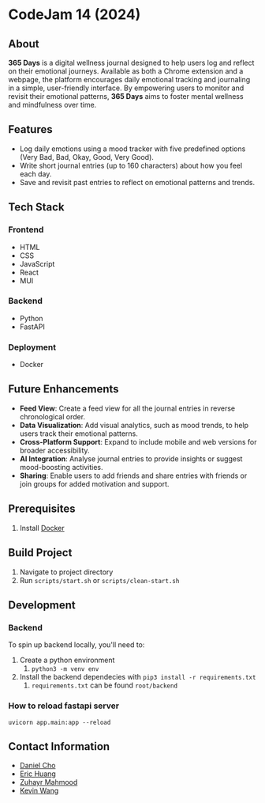 # CodeJam 14 (2024)
## About
**365 Days** is a digital wellness journal designed to help users log and reflect on their emotional journeys. Available
as both a Chrome extension and a webpage, the platform encourages daily emotional tracking and journaling in a simple, 
user-friendly interface. By empowering users to monitor and revisit their emotional patterns, **365 Days** aims to 
foster mental wellness and mindfulness over time.

## Features
- Log daily emotions using a mood tracker with five predefined options (Very Bad, Bad, Okay, Good, Very Good).
- Write short journal entries (up to 160 characters) about how you feel each day.
- Save and revisit past entries to reflect on emotional patterns and trends.

## Tech Stack
### Frontend 
- HTML
- CSS
- JavaScript
- React
- MUI
### Backend
- Python
- FastAPI
### Deployment
- Docker

## Future Enhancements
- **Feed View**: Create a feed view for all the journal entries in reverse chronological order.
- **Data Visualization**: Add visual analytics, such as mood trends, to help users track their emotional patterns.
- **Cross-Platform Support**: Expand to include mobile and web versions for broader accessibility.
- **AI Integration**: Analyse journal entries to provide insights or suggest mood-boosting activities.
- **Sharing**: Enable users to add friends and share entries with friends or join groups for added motivation and support.

## Prerequisites
1. Install [Docker](https://docs.docker.com/engine/install/)

## Build Project
1. Navigate to project directory
2. Run `scripts/start.sh` or `scripts/clean-start.sh` 

## Development
### Backend
To spin up backend locally, you'll need to:
1) Create a python environment
   1) `python3 -m venv env`
2) Install the backend dependecies with `pip3 install -r requirements.txt`
   1) `requirements.txt` can be found `root/backend`

### How to reload fastapi server
`uvicorn app.main:app --reload`

## Contact Information
- [Daniel Cho](https://github.com/daniel-heemang)
- [Eric Huang](https://github.com/erichugy)
- [Zuhayr Mahmood](https://github.com/zuhayrmahmood)
- [Kevin Wang](https://github.com/devkevw)
